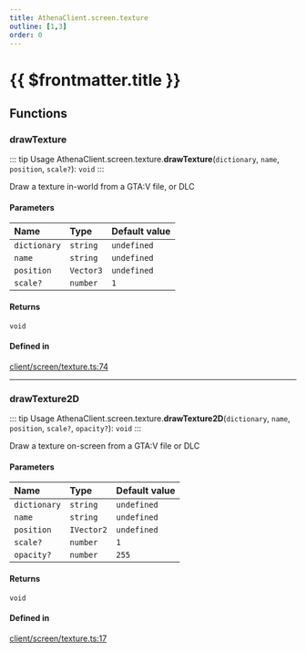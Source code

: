 ```yaml
---
title: AthenaClient.screen.texture
outline: [1,3]
order: 0
---
```


# {{ $frontmatter.title }}


## Functions

### drawTexture

::: tip Usage
AthenaClient.screen.texture.**drawTexture**(`dictionary`, `name`, `position`, `scale?`): `void`
:::

Draw a texture in-world from a GTA:V file, or DLC

#### Parameters

| Name | Type | Default value |
| :------ | :------ | :------ |
| `dictionary` | `string` | `undefined` |
| `name` | `string` | `undefined` |
| `position` | `Vector3` | `undefined` |
| `scale?` | `number` | `1` |

#### Returns

`void`

#### Defined in

[client/screen/texture.ts:74](https://github.com/Stuyk/altv-athena/blob/a762ea7/src/core/client/screen/texture.ts#L74)

___

### drawTexture2D

::: tip Usage
AthenaClient.screen.texture.**drawTexture2D**(`dictionary`, `name`, `position`, `scale?`, `opacity?`): `void`
:::

Draw a texture on-screen from a GTA:V file or DLC

#### Parameters

| Name | Type | Default value |
| :------ | :------ | :------ |
| `dictionary` | `string` | `undefined` |
| `name` | `string` | `undefined` |
| `position` | `IVector2` | `undefined` |
| `scale?` | `number` | `1` |
| `opacity?` | `number` | `255` |

#### Returns

`void`

#### Defined in

[client/screen/texture.ts:17](https://github.com/Stuyk/altv-athena/blob/a762ea7/src/core/client/screen/texture.ts#L17)
